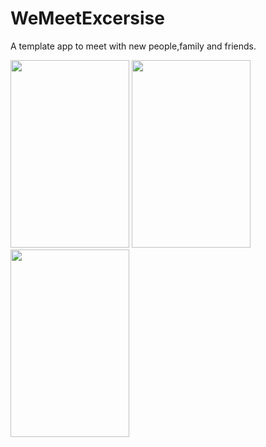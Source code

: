 # WeMeetExcersise 
A template app to meet with new people,family and friends.

<img src="https://firebasestorage.googleapis.com/v0/b/shixelsdatingapp.appspot.com/o/Screenshot_20170314-132108.png?alt=media&token=4e38b1c6-fd7d-49ce-9747-8c7ef8748af2" width="190" height = "300">

<img src="https://firebasestorage.googleapis.com/v0/b/shixelsdatingapp.appspot.com/o/Screenshot_20170314-132057.png?alt=media&token=331fa958-148e-4d85-a440-2267d5423790" width="190" height = "300">

<img src="https://firebasestorage.googleapis.com/v0/b/shixelsdatingapp.appspot.com/o/Screenshot_20170314-132117.png?alt=media&token=fea73d53-669e-4f68-94a1-3ea188a3eae2" width="190" height = "300">

